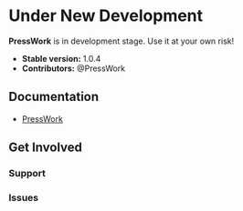 # Under New Development 

**PressWork** is in development stage. Use it at your own risk!

* **Stable version:** 1.0.4
* **Contributors:** @PressWork

## Documentation

* [PressWork](http://presswork.me/)

## Get Involved


### Support


### Issues
